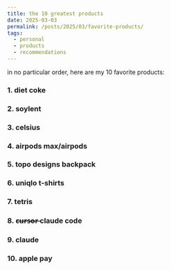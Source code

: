 ```yaml
---
title: the 10 greatest products
date: 2025-03-03
permalink: /posts/2025/03/favorite-products/
tags:
  - personal
  - products
  - recommendations
---
```

in no particular order, here are my 10 favorite products:
### 1. diet coke

### 2. soylent

### 3. celsius

### 4. airpods max/airpods

### 5. topo designs backpack

### 6. uniqlo t-shirts

### 7. tetris

### 8.  c̶u̶r̶s̶o̶r̶ claude code

### 9. claude

### 10. apple pay
